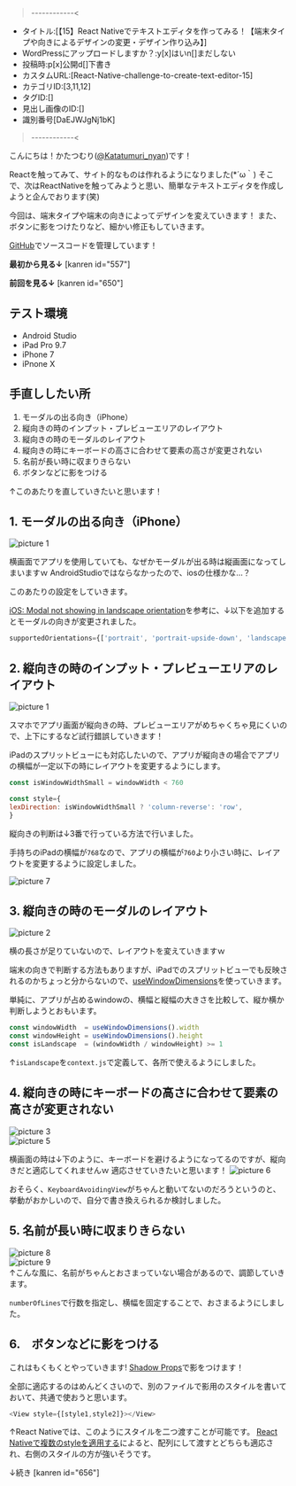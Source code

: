 >------------<
- タイトル:[【15】React Nativeでテキストエディタを作ってみる！【端末タイプや向きによるデザインの変更・デザイン作り込み】]
- WordPressにアップロードしますか？:y[x]はいn[]まだしない
- 投稿時:p[x]公開d[]下書き
- カスタムURL:[React-Native-challenge-to-create-text-editor-15]
- カテゴリID:[3,11,12]
- タグID:[]
- 見出し画像のID:[]
- 識別番号[DaEJWJgNj1bK]
>------------<


こんにちは！かたつむり([@Katatumuri_nyan](https://twitter.com/Katatumuri_nyan))です！

Reactを触ってみて、サイト的なものは作れるようになりました(*´ω｀)
そこで、次はReactNativeを触ってみようと思い、簡単なテキストエディタを作成しようと企んでおります(笑)

今回は、端末タイプや端末の向きによってデザインを変えていきます！
また、ボタンに影をつけたりなど、細かい修正もしていきます。

[GitHub](https://github.com/katatumuri-maimai/snail_Markdown_TextEditor)でソースコードを管理しています！

**最初から見る↓**
[kanren id="557"]

**前回を見る↓**
[kanren id="650"]

## テスト環境
- Android Studio
- iPad Pro 9.7
- iPhone 7
- iPnone X

## 手直ししたい所
1. モーダルの出る向き（iPhone）
2. 縦向きの時のインプット・プレビューエリアのレイアウト
3. 縦向きの時のモーダルのレイアウト
4. 縦向きの時にキーボードの高さに合わせて要素の高さが変更されない
5. 名前が長い時に収まりきらない
6. ボタンなどに影をつける

↑このあたりを直していきたいと思います！

## 1. モーダルの出る向き（iPhone）
![picture 1](images/a98fc6989648b7a94e5a5a049ce91d2d9b9350cd32bba9f4939d3c1990f7154d.png)  

横画面でアプリを使用していても、なぜかモーダルが出る時は縦画面になってしまいますｗ
AndroidStudioではならなかったので、iosの仕様かな…？

このあたりの設定をしていきます。

[iOS: Modal not showing in landscape orientation](https://github.com/facebook/react-native/issues/11036)を参考に、↓以下を追加するとモーダルの向きが変更されました。

```javascript
supportedOrientations={['portrait', 'portrait-upside-down', 'landscape', 'landscape-left', 'landscape-right']}
```


## 2. 縦向きの時のインプット・プレビューエリアのレイアウト
![picture 1](images/9bdccd1a5bfe042ed9e0a3d698347a679d9c1136b405d36381203a1a9355007b.png)  

スマホでアプリ画面が縦向きの時、プレビューエリアがめちゃくちゃ見にくいので、上下にするなど試行錯誤していきます！

iPadのスプリットビューにも対応したいので、アプリが縦向きの場合でアプリの横幅が一定以下の時にレイアウトを変更するようにします。


```javascript
const isWindowWidthSmall = windowWidth < 760

const style={
lexDirection: isWindowWidthSmall ? 'column-reverse': 'row',
}
```

縦向きの判断は↓3番で行っている方法で行いました。

手持ちのiPadの横幅が`768`なので、アプリの横幅が`760`より小さい時に、レイアウトを変更するように設定しました。

![picture 7](images/78d0ac4047de419d93b96de3960746e599c99cb119961fae8e10626ecee9be9d.png)  


## 3. 縦向きの時のモーダルのレイアウト
![picture 2](images/34efa42a83e74887af59c9050d866eb0af357aad19313d828af17f83f092b5cf.png)  

横の長さが足りていないので、レイアウトを変えていきますｗ

端末の向きで判断する方法もありますが、iPadでのスプリットビューでも反映されるのかちょっと分からないので、[useWindowDimensions](https://docs.expo.io/versions/v42.0.0/react-native/usewindowdimensions/)を使っていきます。

単純に、アプリが占めるwindowの、横幅と縦幅の大きさを比較して、縦か横か判断しようとおもいます。

```javascript
const windowWidth  = useWindowDimensions().width
const windowHeight = useWindowDimensions().height
const isLandscape  = (windowWidth / windowHeight) >= 1
```
↑`isLandscape`を`context.js`で定義して、各所で使えるようにしました。

## 4. 縦向きの時にキーボードの高さに合わせて要素の高さが変更されない
![picture 3](images/401d6f02380887d7c73e4ca61a3327fe46a00490807050d83f7666341e613095.png)  
![picture 5](images/331f0a9cbd8f9fdf25f7f062a176a2a7f813edbfba191a81465be19facbc140c.png)  

横画面の時は↓下のように、キーボードを避けるようになってるのですが、縦向きだと適応してくれませんｗ
適応させていきたいと思います！
![picture 6](images/d180ec7c96a954d3d17bb16183e7ba3a7690bed64984f544efffc7a207af9615.png)  

おそらく、`KeyboardAvoidingView`がちゃんと動いてないのだろうというのと、挙動がおかしいので、自分で書き換えられるか検討しました。


## 5. 名前が長い時に収まりきらない
![picture 8](images/2e25268a3aac0230cc0f4f55780ad86e4b6fe0f9e6f0705f86c4e8244a07143e.png)  
![picture 9](images/128e8a4b92f59fb42c22822851f14061b6f612094193381fcb08927952ffce9d.png)  
↑こんな風に、名前がちゃんとおさまっていない場合があるので、調節していきます。

`numberOfLines`で行数を指定し、横幅を固定することで、おさまるようにしました。


## 6.　ボタンなどに影をつける
これはもくもくとやっていきます!
[Shadow Props](https://reactnative.dev/docs/shadow-props)で影をつけます！

全部に適応するのはめんどくさいので、別のファイルで影用のスタイルを書いておいて、共通で使おうと思います。

```javascript
<View style={[style1,style2]}></View>
```

↑React Nativeでは、このようにスタイルを二つ渡すことが可能です。
[React Nativeで複数のstyleを適用する](https://qiita.com/furusin_oriver/items/a05a5327af8b9dda037a)によると、配列にして渡すとどちらも適応され、右側のスタイルの方が強いそうです。


↓続き
[kanren id="656"]